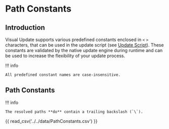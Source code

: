 # Path Constants

## Introduction

Visual Update supports various predefined constants enclosed in `<` `>` characters, that can be used in
the update script (see [Update Script](update-script.md)).
These constants are validated by the native update engine during runtime and can be used to increase the flexibility of
your update process.

!!! info

    All predefined constant names are case-insensitive.

## Path Constants

!!! info

    The resolved paths **do** contain a trailing backslash (`\`).

{{ read_csv('../../data/PathConstants.csv') }}
